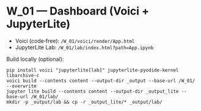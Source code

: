 # W_01 — Dashboard (Voici + JupyterLite)

- Voici (code‑free): `/W_01/voici/render/App.html`
- JupyterLite Lab:   `/W_01/lab/index.html?path=App.ipynb`

Build locally (optional):
```
pip install voici "jupyterlite[lab]" jupyterlite-pyodide-kernel libarchive-c
voici build --contents content --output-dir _output --base-url /W_01/ --overwrite
jupyter lite build --contents content --output-dir _output_lite --base-url /W_01/lab/
mkdir -p _output/lab && cp -r _output_lite/* _output/lab/
```
